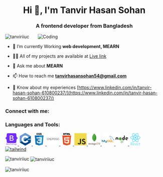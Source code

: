 <h1 align="center">Hi 👋, I'm Tanvir Hasan Sohan</h1>
<h3 align="center">A frontend developer from Bangladesh</h3>
<img align="right" alt="Coding" width="400" src="https://i.pinimg.com/originals/4f/05/95/4f0595b0e1421428a053ff7aea868424.gif">

<p align="left"> <img src="https://komarev.com/ghpvc/?username=tanviriiuc&label=Profile%20views&color=0e75b6&style=flat" alt="tanviriiuc" /> </p>

- 🌱 I’m currently Working **web development, MEARN**

- 👨‍💻 All of my projects are available at [Live link](https://sohan-portfolio-475ee.web.app/)

- 💬 Ask me about **MEARN**

- 📫 How to reach me **tanvirhasansohan54@gmail.com**

- 📄 Know about my experiences [https://www.linkedin.com/in/tanvir-hasan-sohan-610800237/](https://www.linkedin.com/in/tanvir-hasan-sohan-610800237/)

<h3 align="left">Connect with me:</h3>
<p align="left">
</p>

<h3 align="left">Languages and Tools:</h3>
<p align="left"> <a href="https://getbootstrap.com" target="_blank" rel="noreferrer"> <img src="https://raw.githubusercontent.com/devicons/devicon/master/icons/bootstrap/bootstrap-plain-wordmark.svg" alt="bootstrap" width="40" height="40"/> </a> <a href="https://www.w3schools.com/cpp/" target="_blank" rel="noreferrer"> <img src="https://raw.githubusercontent.com/devicons/devicon/master/icons/cplusplus/cplusplus-original.svg" alt="cplusplus" width="40" height="40"/> </a> <a href="https://www.w3schools.com/css/" target="_blank" rel="noreferrer"> <img src="https://raw.githubusercontent.com/devicons/devicon/master/icons/css3/css3-original-wordmark.svg" alt="css3" width="40" height="40"/> </a> <a href="https://expressjs.com" target="_blank" rel="noreferrer"> <img src="https://raw.githubusercontent.com/devicons/devicon/master/icons/express/express-original-wordmark.svg" alt="express" width="40" height="40"/> </a> <a href="https://www.w3.org/html/" target="_blank" rel="noreferrer"> <img src="https://raw.githubusercontent.com/devicons/devicon/master/icons/html5/html5-original-wordmark.svg" alt="html5" width="40" height="40"/> </a> <a href="https://developer.mozilla.org/en-US/docs/Web/JavaScript" target="_blank" rel="noreferrer"> <img src="https://raw.githubusercontent.com/devicons/devicon/master/icons/javascript/javascript-original.svg" alt="javascript" width="40" height="40"/> </a> <a href="https://www.mongodb.com/" target="_blank" rel="noreferrer"> <img src="https://raw.githubusercontent.com/devicons/devicon/master/icons/mongodb/mongodb-original-wordmark.svg" alt="mongodb" width="40" height="40"/> </a> <a href="https://www.mysql.com/" target="_blank" rel="noreferrer"> <img src="https://raw.githubusercontent.com/devicons/devicon/master/icons/mysql/mysql-original-wordmark.svg" alt="mysql" width="40" height="40"/> </a> <a href="https://nodejs.org" target="_blank" rel="noreferrer"> <img src="https://raw.githubusercontent.com/devicons/devicon/master/icons/nodejs/nodejs-original-wordmark.svg" alt="nodejs" width="40" height="40"/> </a> <a href="https://reactjs.org/" target="_blank" rel="noreferrer"> <img src="https://raw.githubusercontent.com/devicons/devicon/master/icons/react/react-original-wordmark.svg" alt="react" width="40" height="40"/> </a> <a href="https://tailwindcss.com/" target="_blank" rel="noreferrer"> <img src="https://www.vectorlogo.zone/logos/tailwindcss/tailwindcss-icon.svg" alt="tailwind" width="40" height="40"/> </a> </p>

<p><img align="left" src="https://github-readme-stats.vercel.app/api/top-langs?username=tanviriiuc&show_icons=true&locale=en&layout=compact" alt="tanviriiuc" /></p>

<p>&nbsp;<img align="center" src="https://github-readme-stats.vercel.app/api?username=tanviriiuc&show_icons=true&locale=en" alt="tanviriiuc" /></p>

<p><img align="center" src="https://github-readme-streak-stats.herokuapp.com/?user=tanviriiuc&" alt="tanviriiuc" /></p>
